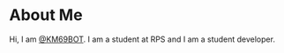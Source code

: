 # About Me
Hi, I am [@KM69BOT](https://github.com/KM69BOT). I am a student at RPS and I am a student developer.

